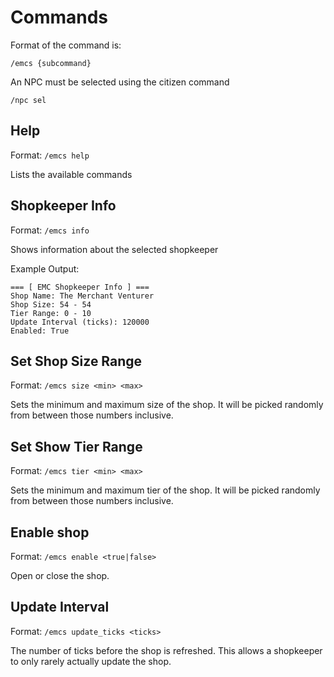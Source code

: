 # Commands

Format of the command is:

    /emcs {subcommand}

An NPC must be selected using the citizen command

    /npc sel

## Help
Format: `/emcs help`

Lists the available commands

## Shopkeeper Info
Format: `/emcs info`

Shows information about the selected shopkeeper

Example Output:
```
=== [ EMC Shopkeeper Info ] ===
Shop Name: The Merchant Venturer
Shop Size: 54 - 54
Tier Range: 0 - 10
Update Interval (ticks): 120000
Enabled: True
```

## Set Shop Size Range
Format: `/emcs size <min> <max>`

Sets the minimum and maximum size of the shop. It will be picked randomly from between those numbers inclusive.

## Set Show Tier Range
Format: `/emcs tier <min> <max>`

Sets the minimum and maximum tier of the shop. It will be picked randomly from between those numbers inclusive.

## Enable shop
Format: `/emcs enable <true|false>`

Open or close the shop.

## Update Interval
Format: `/emcs update_ticks <ticks>`

The number of ticks before the shop is refreshed. This allows a shopkeeper to only rarely actually update the shop.


